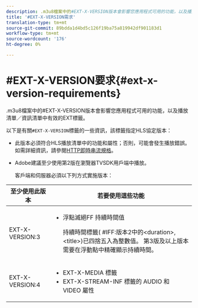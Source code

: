 ```yaml
---
description: .m3u8檔案中的#EXT-X-VERSION版本會影響您應用程式可用的功能，以及播放清單／資訊清單中有效的EXT標籤。
title: '#EXT-X-VERSION需求'
translation-type: tm+mt
source-git-commit: 89bdda1d4bd5c126f19ba75a819942df901183d1
workflow-type: tm+mt
source-wordcount: '176'
ht-degree: 0%

---
```



# #EXT-X-VERSION要求{#ext-x-version-requirements}

.m3u8檔案中的#EXT-X-VERSION版本會影響您應用程式可用的功能，以及播放清單／資訊清單中有效的EXT標籤。

<!--<a id="section_8850183988124049A001758F117AD3A6"></a>-->

以下是有關`#EXT-X-VERSION`標籤的一些資訊，該標籤指定HLS協定版本：

* 此版本必須符合HLS播放清單中的功能和屬性；否則，可能會發生播放錯誤。 如需詳細資訊，請參閱[HTTP即時串流規格](https://datatracker.ietf.org/doc/draft-pantos-http-live-streaming/?include_text=1)。
* Adobe建議至少使用第2版在瀏覽器TVSDK用戶端中播放。

   客戶端和伺服器必須以下列方式實施版本：

<table frame="all" colsep="1" rowsep="1" id="table_62EB98EDD9DE49EC84CB1C7D59BC40E6"> 
 <thead> 
  <tr rowsep="1"> 
   <th colname="1" class="entry"> 至少使用此版本 </th> 
   <th colname="2" class="entry"> 若要使用這些功能 </th> 
  </tr> 
 </thead>
 <tbody> 
  <tr rowsep="1"> 
   <td colname="1"> <span class="codeph"> EXT-X-VERSION:3  </span> </td> 
   <td colname="2"> 
    <ul id="ul_C9500D3F934848639C204BF248F139FF"> 
     <li id="li_535A7E3FABCB46FE872A7EA5DE2A1784">浮點<span class="codeph">滅絕FF </span>持續時間值 <p>持續時間標籤(<span class="codeph"> #IFF:版本2中的</span>&lt;duration&gt;,&lt;title&gt;)已四捨五入為整數值。 第3版及以上版本需要在浮動點中精確顯示持續時間。 </p> </li> 
    </ul> </td> 
  </tr> 
  <tr rowsep="0"> 
   <td colname="1"> <span class="codeph"> EXT-X-VERSION:4  </span> </td> 
   <td colname="2"> 
    <ul id="ul_3355A6CBBE2141DDB92660BB4B604D70"> 
     <li id="li_A7783AFF99854EFBBAECD2967E4CBF2B"><span class="codeph"> EXT-X-MEDIA </span>標籤 </li> 
     <li id="li_15AE652F33C1454AA90DDC65E7D6C2FD"><span class="codeph"> EXT-X-STREAM-INF </span>標籤的<span class="codeph"> AUDIO </span>和<span class="codeph"> VIDEO </span>屬性 </li> 
    </ul> </td> 
  </tr> 
 </tbody> 
</table>

